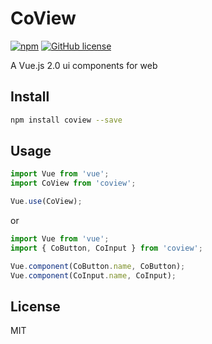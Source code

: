 # CoView

[![npm](https://img.shields.io/npm/v/coview.svg?style=flat-square)](https://www.npmjs.com/package/coview)
[![GitHub license](https://img.shields.io/badge/license-MIT-blue.svg?style=flat-square)](https://raw.githubusercontent.com/gxmari007/coview/master/LICENSE)

A Vue.js 2.0 ui components for web

## Install

```` bash
npm install coview --save
````

## Usage

````javascript
import Vue from 'vue';
import CoView from 'coview';

Vue.use(CoView);
````

or

````javascript
import Vue from 'vue';
import { CoButton, CoInput } from 'coview';

Vue.component(CoButton.name, CoButton);
Vue.component(CoInput.name, CoInput);
````

## License

MIT

